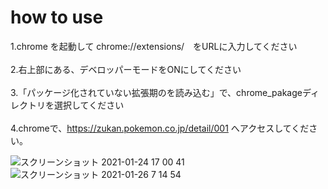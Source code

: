 # how to use

1.chrome を起動して chrome://extensions/　をURLに入力してください<br>
<br>
2.右上部にある、デベロッパーモードをONにしてください<br>
<br>
3.「パッケージ化されていない拡張期のを読み込む」で、chrome_pakageディレクトリを選択してください<br>
<br>
4.chromeで、https://zukan.pokemon.co.jp/detail/001 へアクセスしてください。<br>

![スクリーンショット 2021-01-24 17 00 41](https://user-images.githubusercontent.com/22611735/105839586-13efe280-6015-11eb-8f9c-f56f4eaddcd9.png)
![スクリーンショット 2021-01-26 7 14 54](https://user-images.githubusercontent.com/22611735/105839869-6d581180-6015-11eb-9f49-7a9b08948c50.png)
